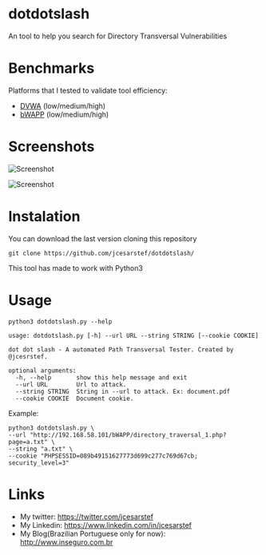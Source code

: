 # dotdotslash
An tool to help you search for Directory Transversal Vulnerabilities

# Benchmarks
Platforms that I tested to validate tool efficiency:
* [DVWA](https://github.com/ethicalhack3r/DVWA) (low/medium/high)
* [bWAPP](http://www.itsecgames.com/) (low/medium/high)


# Screenshots

![Screenshot](https://raw.githubusercontent.com/jcesarstef/dotdotslash/master/poc1.png)

![Screenshot](https://raw.githubusercontent.com/jcesarstef/dotdotslash/master/poc2.png)



# Instalation
You can download the last version cloning this repository

```
git clone https://github.com/jcesarstef/dotdotslash/
```

This tool has made to work with Python3

# Usage

```
python3 dotdotslash.py --help

usage: dotdotslash.py [-h] --url URL --string STRING [--cookie COOKIE]

dot dot slash - A automated Path Transversal Tester. Created by @jcesrstef.

optional arguments:
  -h, --help       show this help message and exit
  --url URL        Url to attack.
  --string STRING  String in --url to attack. Ex: document.pdf
  --cookie COOKIE  Document cookie.
```

Example:

```
python3 dotdotslash.py \
--url "http://192.168.58.101/bWAPP/directory_traversal_1.php?page=a.txt" \
--string "a.txt" \
--cookie "PHPSESSID=089b49151627773d699c277c769d67cb; security_level=3"

```
# Links
* My twitter: https://twitter.com/jcesarstef
* My Linkedin: https://www.linkedin.com/in/jcesarstef
* My Blog(Brazilian Portuguese only for now): http://www.inseguro.com.br
